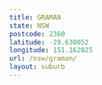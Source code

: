 ```yaml
---
title: GRAMAN
state: NSW
postcode: 2360
latitude: -29.630052
longitude: 151.162025
url: /nsw/graman/
layout: suburb
---
```

